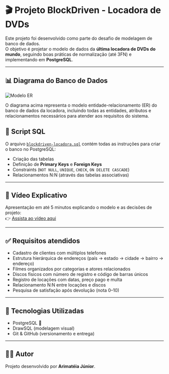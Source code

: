 # 🎬 Projeto BlockDriven - Locadora de DVDs

Este projeto foi desenvolvido como parte do desafio de modelagem de banco de dados.  
O objetivo é projetar o modelo de dados da **última locadora de DVDs do mundo**, seguindo boas práticas de normalização (até 3FN) e implementando em **PostgreSQL**.

---

## 📊 Diagrama do Banco de Dados

![Modelo ER](/blockdriven-locadora/blockdriven-locadora-image.png)

O diagrama acima representa o modelo entidade-relacionamento (ER) do banco de dados da locadora, incluindo todas as entidades, atributos e relacionamentos necessários para atender aos requisitos do sistema.

## 🐘 Script SQL

O arquivo [`blockdriven-locadora.sql`](./blockdriven-locadora.sql) contém todas as instruções para criar o banco no PostgreSQL:

- Criação das tabelas
- Definição de **Primary Keys** e **Foreign Keys**
- Constraints (`NOT NULL`, `UNIQUE`, `CHECK`, `ON DELETE CASCADE`)
- Relacionamentos N:N (através das tabelas associativas)

---

## 🎥 Vídeo Explicativo

Apresentação em até 5 minutos explicando o modelo e as decisões de projeto:  
👉 [Assista ao vídeo aqui](COLE_O_LINK_DO_SEU_VIDEO_AQUI)

---

## ✅ Requisitos atendidos

- Cadastro de clientes com múltiplos telefones  
- Estrutura hierárquica de endereços (país → estado → cidade → bairro → endereço)  
- Filmes organizados por categorias e atores relacionados  
- Discos físicos com número de registro e código de barras únicos  
- Registro de locações com datas, preço pago e multa  
- Relacionamento N:N entre locações e discos  
- Pesquisa de satisfação após devolução (nota 0–10)  

---

## 🚀 Tecnologias Utilizadas
- PostgreSQL 🐘
- DrawSQL (modelagem visual)
- Git & GitHub (versionamento e entrega)

---

## 👨‍💻 Autor
Projeto desenvolvido por **Arimatéia Júnior**.
